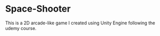 # Space-Shooter
This is a 2D arcade-like game I created using Unity Engine following the udemy course. 
